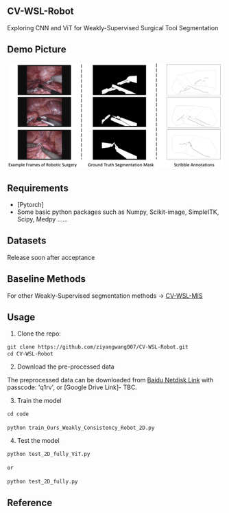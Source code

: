 ## CV-WSL-Robot
Exploring CNN and ViT for Weakly-Supervised Surgical Tool Segmentation

## Demo Picture

<img src="demodata.png">


## Requirements
* [Pytorch]
* Some basic python packages such as Numpy, Scikit-image, SimpleITK, Scipy, Medpy ......

## Datasets
Release soon after acceptance

## Baseline Methods
For other Weakly-Supervised segmentation methods -> [CV-WSL-MIS](https://github.com/ziyangwang007/CV-WSL-MIS)


## Usage

1. Clone the repo:
```
git clone https://github.com/ziyangwang007/CV-WSL-Robot.git
cd CV-WSL-Robot
```
2. Download the pre-processed data 

The preprocessed data can be downloaded from [Baidu Netdisk Link](https://pan.baidu.com/s/1GJJVvRvnv4mxPlFDBCpV3Q) with passcode: 'q1rv', or [Google Drive Link]- TBC.



3. Train the model

```
cd code

python train_Ours_Weakly_Consistency_Robot_2D.py 
```

4. Test the model

```
python test_2D_fully_ViT.py

or 

python test_2D_fully.py

```

## Reference
